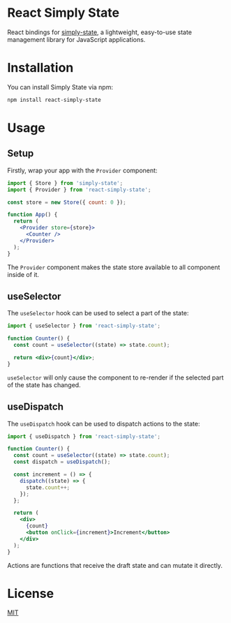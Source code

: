 # React Simply State

React bindings for [simply-state](https://www.npmjs.com/package/simply-state), a lightweight, easy-to-use state management library for JavaScript applications.

# Installation

You can install Simply State via npm:

```sh
npm install react-simply-state
```

# Usage

## Setup

Firstly, wrap your app with the `Provider` component:

```jsx
import { Store } from 'simply-state';
import { Provider } from 'react-simply-state';

const store = new Store({ count: 0 });

function App() {
  return (
    <Provider store={store}>
      <Counter />
    </Provider>
  );
}
```

The `Provider` component makes the state store available to all component inside of it.

## useSelector

The `useSelector` hook can be used to select a part of the state:

```jsx
import { useSelector } from 'react-simply-state';

function Counter() {
  const count = useSelector((state) => state.count);

  return <div>{count}</div>;
}
```

`useSelector` will only cause the component to re-render if the selected part of the state has changed.

## useDispatch

The `useDispatch` hook can be used to dispatch actions to the state:

```jsx
import { useDispatch } from 'react-simply-state';

function Counter() {
  const count = useSelector((state) => state.count);
  const dispatch = useDispatch();

  const increment = () => {
    dispatch((state) => {
      state.count++;
    });
  };

  return (
    <div>
      {count}
      <button onClick={increment}>Increment</button>
    </div>
  );
}
```

Actions are functions that receive the draft state and can mutate it directly.

# License

[MIT](LICENSE)